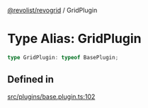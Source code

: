 [@revolist/revogrid](README.md) / GridPlugin

# Type Alias: GridPlugin

```ts
type GridPlugin: typeof BasePlugin;
```

## Defined in

[src/plugins/base.plugin.ts:102](https://github.com/revolist/revogrid/blob/11c1e89888ac9588cc703e312811b4cdaf67f0fb/src/plugins/base.plugin.ts#L102)
